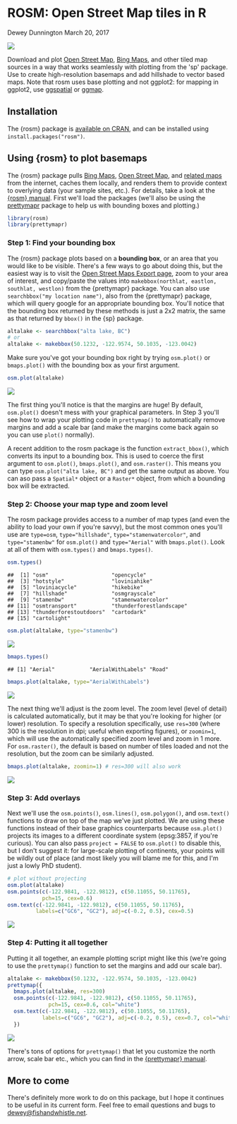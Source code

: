 ROSM: Open Street Map tiles in R
================
Dewey Dunnington
March 20, 2017

[![](http://cranlogs.r-pkg.org/badges/rosm)](https://cran.r-project.org/package=rosm)

Download and plot [Open Street Map](http://www.openstreetmap.org/), [Bing Maps](http://www.bing.com/maps), and other tiled map sources in a way that works seamlessly with plotting from the 'sp' package. Use to create high-resolution basemaps and add hillshade to vector based maps. Note that rosm uses base plotting and not ggplot2: for mapping in ggplot2, use [ggspatial](https://github.com/paleolimbot/ggspatial) or [ggmap](https://github.com/dkahle/ggmap).

Installation
------------

The {rosm} package is [available on CRAN](https://cran.r-project.org/package=rosm), and can be installed using `install.packages("rosm")`.

Using {rosm} to plot basemaps
-----------------------------

The {rosm} package pulls [Bing Maps](https://www.bing.com/maps/), [Open Street Map](https://www.openstreetmap.org/), and [related maps](http://wiki.openstreetmap.org/wiki/Tile_servers) from the internet, caches them locally, and renders them to provide context to overlying data (your sample sites, etc.). For details, take a look at the [{rosm} manual](https://cran.r-project.org/web/packages/rosm/rosm.pdf). First we'll load the packages (we'll also be using the [prettymapr](http://paleolimbot.github.io/prettymapr) package to help us with bounding boxes and plotting.)

``` r
library(rosm)
library(prettymapr)
```

### Step 1: Find your bounding box

The {rosm} package plots based on a **bounding box**, or an area that you would like to be visible. There's a few ways to go about doing this, but the easiest way is to visit the [Open Street Maps Export page](http://www.openstreetmap.org/export), zoom to your area of interest, and copy/paste the values into `makebbox(northlat, eastlon, southlat, westlon)` from the {prettymapr} package. You can also use `searchbbox("my location name")`, also from the {prettymapr} package, which will query google for an appropriate bounding box. You'll notice that the bounding box returned by these methods is just a 2x2 matrix, the same as that returned by `bbox()` in the {sp} package.

``` r
altalake <- searchbbox("alta lake, BC")
# or
altalake <- makebbox(50.1232, -122.9574, 50.1035, -123.0042)
```

Make sure you've got your bounding box right by trying `osm.plot()` or `bmaps.plot()` with the bounding box as your first argument.

``` r
osm.plot(altalake)
```

![](inst/README_files/figure-markdown_github/unnamed-chunk-3-1.png)

The first thing you'll notice is that the margins are huge! By default, `osm.plot()` doesn't mess with your graphical parameters. In Step 3 you'll see how to wrap your plotting code in `prettymap()` to automatically remove margins and add a scale bar (and make the margins come back again so you can use `plot()` normally).

A recent addition to the rosm package is the function `extract_bbox()`, which converts its input to a bounding box. This is used to coerce the first argument to `osm.plot()`, `bmaps.plot()`, and `osm.raster()`. This means you can type `osm.plot("alta lake, BC")` and get the same output as above. You can aso pass a `Spatial*` object or a `Raster*` object, from which a bounding box will be extracted.

### Step 2: Choose your map type and zoom level

The rosm package provides access to a number of map types (and even the ability to load your own if you're savvy), but the most common ones you'll use are `type=osm`, `type="hillshade"`, `type="stamenwatercolor"`, and `type="stamenbw"` for `osm.plot()` and `type="Aerial"` with `bmaps.plot()`. Look at all of them with `osm.types()` and `bmaps.types()`.

``` r
osm.types()
```

    ##  [1] "osm"                    "opencycle"             
    ##  [3] "hotstyle"               "loviniahike"           
    ##  [5] "loviniacycle"           "hikebike"              
    ##  [7] "hillshade"              "osmgrayscale"          
    ##  [9] "stamenbw"               "stamenwatercolor"      
    ## [11] "osmtransport"           "thunderforestlandscape"
    ## [13] "thunderforestoutdoors"  "cartodark"             
    ## [15] "cartolight"

``` r
osm.plot(altalake, type="stamenbw")
```

![](inst/README_files/figure-markdown_github/unnamed-chunk-4-1.png)

``` r
bmaps.types()
```

    ## [1] "Aerial"           "AerialWithLabels" "Road"

``` r
bmaps.plot(altalake, type="AerialWithLabels")
```

![](inst/README_files/figure-markdown_github/unnamed-chunk-5-1.png)

The next thing we'll adjust is the zoom level. The zoom level (level of detail) is calculated automatically, but it may be that you're looking for higher (or lower) resolution. To specify a resolution specifically, use `res=300` (where 300 is the resolution in dpi; useful when exporting figures), or `zoomin=1`, which will use the automatically specified zoom level and zoom in 1 more. For `osm.raster()`, the default is based on number of tiles loaded and not the resolution, but the zoom can be similarly adjusted.

``` r
bmaps.plot(altalake, zoomin=1) # res=300 will also work
```

![](inst/README_files/figure-markdown_github/unnamed-chunk-6-1.png)

### Step 3: Add overlays

Next we'll use the `osm.points()`, `osm.lines()`, `osm.polygon()`, and `osm.text()` functions to draw on top of the map we've just plotted. We are using these functions instead of their base graphics counterparts because `osm.plot()` projects its images to a different coordinate system (epsg:3857, if you're curious). You can also pass `project = FALSE` to `osm.plot()` to disable this, but I don't suggest it: for large-scale plotting of continents, your points will be wildly out of place (and most likely you will blame me for this, and I'm just a lowly PhD student).

``` r
# plot without projecting
osm.plot(altalake)
osm.points(c(-122.9841, -122.9812), c(50.11055, 50.11765), 
           pch=15, cex=0.6)
osm.text(c(-122.9841, -122.9812), c(50.11055, 50.11765), 
         labels=c("GC6", "GC2"), adj=c(-0.2, 0.5), cex=0.5)
```

![](inst/README_files/figure-markdown_github/unnamed-chunk-7-1.png)

### Step 4: Putting it all together

Putting it all together, an example plotting script might like this (we're going to use the `prettymap()` function to set the margins and add our scale bar).

``` r
altalake <- makebbox(50.1232, -122.9574, 50.1035, -123.0042)
prettymap({
  bmaps.plot(altalake, res=300)
  osm.points(c(-122.9841, -122.9812), c(50.11055, 50.11765), 
             pch=15, cex=0.6, col="white")
  osm.text(c(-122.9841, -122.9812), c(50.11055, 50.11765), 
           labels=c("GC6", "GC2"), adj=c(-0.2, 0.5), cex=0.7, col="white")
  })
```

![](inst/README_files/figure-markdown_github/unnamed-chunk-8-1.png)

There's tons of options for `prettymap()` that let you customize the north arrow, scale bar etc., which you can find in the [{prettymapr} manual](https://cran.r-project.org/web/packages/prettymapr/prettymapr.pdf).

More to come
------------

There's definitely more work to do on this package, but I hope it continues to be useful in its current form. Feel free to email questions and bugs to <dewey@fishandwhistle.net>.

